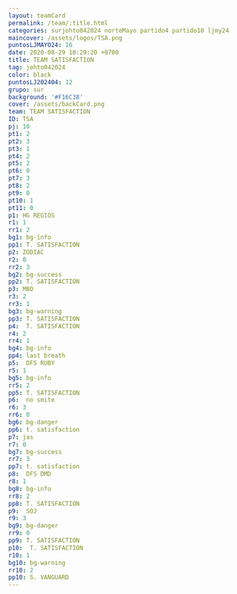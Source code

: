 ```yaml
---
layout: teamCard
permalink: /team/:title.html
categories: surjohto042024 norteMayo partido4 partido10 ljmy24
maincover: /assets/logos/TSA.png
puntosLJMAYO24: 16
date: 2020-08-29 10:29:20 +0700
title: TEAM SATISFACTION
tag: johto042024
color: black
puntosLJ202404: 12
grupo: sur
background: '#F16C38'
cover: /assets/backCard.png
team: TEAM SATISFACTION
ID: TSA 
pj: 10
pt1: 2
pt2: 3
pt3: 1
pt4: 2
pt5: 2
pt6: 0
pt7: 3
pt8: 2
pt9: 0
pt10: 1
pt11: 0
p1: HG REGIOS
r1: 1
rr1: 2
bg1: bg-info
pp1: T. SATISFACTION
p2: ZODIAC
r2: 0
rr2: 3
bg2: bg-success
pp2: T. SATISFACTION
p3: MBO
r3: 2
rr3: 1
bg3: bg-warning
pp3: T. SATISFACTION
p4:  T. SATISFACTION
r4: 2
rr4: 1
bg4: bg-info
pp4: last breath
p5:  DFS RUBY
r5: 1
bg5: bg-info
rr5: 2
pp5: T. SATISFACTION
p6:  no smite
r6: 3
rr6: 0
bg6: bg-danger
pp6: t. satisfaction
p7: jas
r7: 0
bg7: bg-success
rr7: 3
pp7: t. satisfaction
p8:  DFS DMD
r8: 1
bg8: bg-info
rr8: 2
pp8: T. SATISFACTION
p9:  SOJ
r9: 3
bg9: bg-danger
rr9: 0
pp9: T. SATISFACTION
p10:  T. SATISFACTION
r10: 1
bg10: bg-warning
rr10: 2
pp10: S. VANGUARD
---
```


